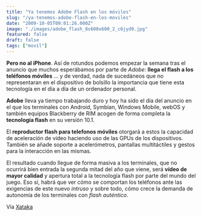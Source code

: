 ```yaml
---
title: "Ya tenemos Adobe Flash en los móviles"
slug: "/ya-tenemos-adobe-flash-en-los-moviles"
date: "2009-10-05T09:01:26.000Z"
image: "./images/adobe_flash_8s600x600_2_c6jyd9.jpg"
featured: false
draft: false
tags: ["movil"]
---
```



**Pero no al iPhone**. Así de rotundos podemos empezar la semana tras el anuncio que muchos esperábamos por parte de *Adobe*: **llega el flash a los teléfonos móviles** … y de verdad, nada de sucedáneos que no representaran en el dispositivo de bolsillo la importancia que tiene esta tecnología en el día a día de un ordenador personal.

**Adobe** lleva ya tiempo trabajando duro y hoy ha sido el día del anuncio en el que los terminales con Android, Symbian, Windows Mobile, webOS y también equipos Blackberry de <span>RIM</span> acogen de forma completa la **tecnología flash** en su versión 10.1.

El **reproductor flash para telefonos móviles** otorgará a estos la capacidad de aceleración de vídeo haciendo uso de las GPUs de los dispositivos. También se añade soporte a acelerómetros, pantallas multitáctiles y gestos para la interacción en las mismas.

El resultado cuando llegue de forma masiva a los terminales, que no ocurrirá bien entrada la segunda mitad del año que viene, será **vídeo de mayor calidad** y apertura total a la tecnología flash por parte del mundo del juego. Eso sí, habrá que ver cómo se comportan los teléfonos ante las exigencias de este nuevo *intruso* y sobre todo, cómo crece la demanda de autonomía de los terminales con *flash auténtico*.

Via [Xataka](http://www.xataka.com/moviles/flash-llega-en-serio-a-los-telefonos-moviles)



